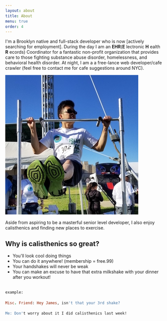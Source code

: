 ```yaml
---
layout: about
title: About
menu: true
order: 4
---
```


I'm a Brooklyn native and full-stack developer who is now [actively searching for employment]. During the day I am an **EHR**(**E** lectronic **H** ealth **R** ecords) Coordinator for a fantastic non-profit organization that provides care to those fighting substance abuse disorder, homelessness, and behavioral health disorder. At night, I am a a free-lance web developer/cafe crawler (feel free to contact me for cafe suggestions around NYC).

![Struggle Face](/assets/img/about.jpg)

Aside from aspiring to be a masterful senior level developer, I also enjoy calisthenics and finding new places to exercise.

Why is calisthenics so great?
---
* You'll look cool doing things
* You can do it anywhere! (membership = free.99)
* Your handshakes will never be weak
* You can make an excuse to have that extra milkshake with your dinner after you workout!

~~~ruby

example:

Misc. Friend: Hey James, isn't that your 3rd shake?       

Me: Don't worry about it I did calisthenics last week!

~~~
